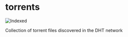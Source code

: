 torrents 
========
![Indexed](https://img.shields.io/badge/indexed-249806-blue)

Collection of torrent files discovered in the DHT network

